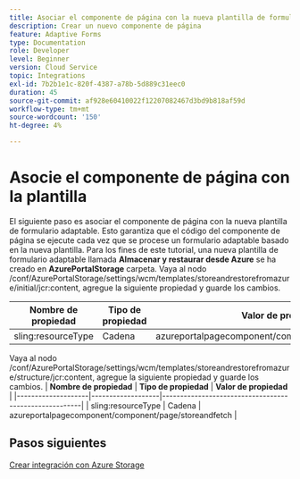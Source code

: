 ```yaml
---
title: Asociar el componente de página con la nueva plantilla de formulario adaptable
description: Crear un nuevo componente de página
feature: Adaptive Forms
type: Documentation
role: Developer
level: Beginner
version: Cloud Service
topic: Integrations
exl-id: 7b2b1e1c-820f-4387-a78b-5d889c31eec0
duration: 45
source-git-commit: af928e60410022f12207082467d3bd9b818af59d
workflow-type: tm+mt
source-wordcount: '150'
ht-degree: 4%

---
```


# Asocie el componente de página con la plantilla

El siguiente paso es asociar el componente de página con la nueva plantilla de formulario adaptable. Esto garantiza que el código del componente de página se ejecute cada vez que se procese un formulario adaptable basado en la nueva plantilla. Para los fines de este tutorial, una nueva plantilla de formulario adaptable llamada **Almacenar y restaurar desde Azure** se ha creado en **AzurePortalStorage** carpeta.
Vaya al nodo /conf/AzurePortalStorage/settings/wcm/templates/storeandrestorefromazure/initial/jcr:content, agregue la siguiente propiedad y guarde los cambios.

| **Nombre de propiedad** | **Tipo de propiedad** | **Valor de propiedad** |
|--------------------|-------------------|-------------------------------------------------------|
| sling:resourceType | Cadena | azureportalpagecomponent/component/page/storeandfetch |

Vaya al nodo /conf/AzurePortalStorage/settings/wcm/templates/storeandrestorefromazure/structure/jcr:content, agregue la siguiente propiedad y guarde los cambios.
| **Nombre de propiedad**  | **Tipo de propiedad** | **Valor de propiedad**                                    | |--------------------|-------------------|-------------------------------------------------------| | sling:resourceType | Cadena | azureportalpagecomponent/component/page/storeandfetch |


## Pasos siguientes

[Crear integración con Azure Storage](./create-fdm.md)
